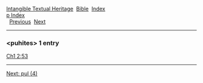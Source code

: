 [Intangible Textual Heritage](../../index)  [Bible](../index) 
[Index](index)   
[p Index](_p_)  
  [Previous](c08979)  [Next](c08981) 

------------------------------------------------------------------------

### &lt;puhites&gt; 1 entry

[Ch1 2:53](../kjv/ch1002.htm#053)  

------------------------------------------------------------------------

[Next: pul (4)](c08981)
